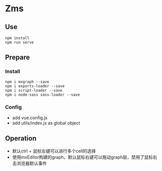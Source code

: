 # Zms
## Use
```
npm install
npm run serve
```
## Prepare
### Install
```
npm i mxgraph --save
npm i exports-loader --save
npm i script-loader --save  
npm i node-sass sass-loader --save 
```
### Config
+ add vue.config.js
+ add utils/index.js as global object

## Operation
+ 默认ctrl + 鼠标左键可以进行多个cell的选择
+ 使用mxEditor构建的graph，默认鼠标右键可以拖动graph层，禁用了鼠标右击浏览器默认事件

